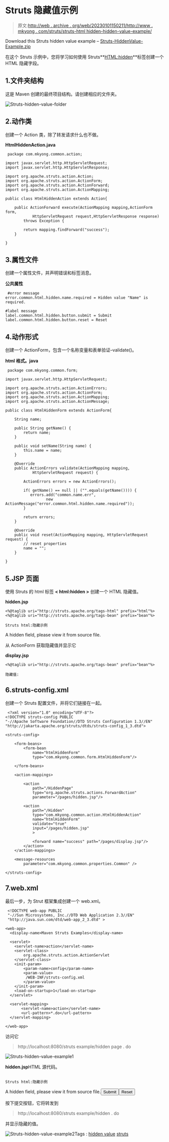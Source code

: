 # Struts <hidden>隐藏值示例</hidden>

> 原文:[http://web . archive . org/web/20230101150211/http://www . mkyong . com/struts/struts-html hidden-hidden-value-example/](http://web.archive.org/web/20230101150211/http://www.mkyong.com/struts/struts-htmlhidden-hidden-value-example/)

Download this Struts hidden value example – [Struts-HiddenValue-Example.zip](http://web.archive.org/web/20210421200357/http://www.mkyong.com/wp-content/uploads/2010/04/Struts-HiddenValue-Example.zip)

在这个 Struts 示例中，您将学习如何使用 Struts**<HTML:hidden>**标签创建一个 HTML 隐藏字段。

## 1.文件夹结构

这是 Maven 创建的最终项目结构。请创建相应的文件夹。

![Struts-hidden-value-folder](../Images/7597e9c12f4764a43b7894519fba71d6.png "Struts-hidden-value-folder")

## 2.动作类

创建一个 Action 类，除了转发请求什么也不做。

**HtmlHiddenAction.java**

```
 package com.mkyong.common.action;

import javax.servlet.http.HttpServletRequest;
import javax.servlet.http.HttpServletResponse;

import org.apache.struts.action.Action;
import org.apache.struts.action.ActionForm;
import org.apache.struts.action.ActionForward;
import org.apache.struts.action.ActionMapping;

public class HtmlHiddenAction extends Action{

	public ActionForward execute(ActionMapping mapping,ActionForm form,
			HttpServletRequest request,HttpServletResponse response) 
        throws Exception {

		return mapping.findForward("success");
	}

} 
```

## 3.属性文件

创建一个属性文件，并声明错误和标签消息。

**公共属性**

```
 #error message
error.common.html.hidden.name.required = Hidden value "Name" is required.

#label message
label.common.html.hidden.button.submit = Submit
label.common.html.hidden.button.reset = Reset 
```

## 4.动作形式

创建一个 ActionForm，包含一个名称变量和表单验证–validate()。

**html 格式。java**

```
 package com.mkyong.common.form;

import javax.servlet.http.HttpServletRequest;

import org.apache.struts.action.ActionErrors;
import org.apache.struts.action.ActionForm;
import org.apache.struts.action.ActionMapping;
import org.apache.struts.action.ActionMessage;

public class HtmlHiddenForm extends ActionForm{

	String name;

	public String getName() {
		return name;
	}

	public void setName(String name) {
		this.name = name;
	}

	@Override
	public ActionErrors validate(ActionMapping mapping,
			HttpServletRequest request) {

	    ActionErrors errors = new ActionErrors();

	    if( getName() == null || ("".equals(getName()))) {
	       errors.add("common.name.err",
                  new ActionMessage("error.common.html.hidden.name.required"));
	    }

	    return errors;
	}

	@Override
	public void reset(ActionMapping mapping, HttpServletRequest request) {
		// reset properties
		name = "";
	}

} 
```

## 5.JSP 页面

使用 Struts 的 html 标签 **< html:hidden >** 创建一个 HTML 隐藏值。

**hidden.jsp**

```
<%@taglib uri="http://struts.apache.org/tags-html" prefix="html"%>
<%@taglib uri="http://struts.apache.org/tags-bean" prefix="bean"%>

Struts html:隐藏示例

```

<form action="/Hidden"><messages id="err_name" property="common.name.err"></messages><hidden property="name" value="This is mkyong.com">A hidden field, please view it from source file.</hidden><submit><message key="label.common.html.hidden.button.submit"></message></submit><reset><message key="label.common.html.hidden.button.reset"></message></reset></form>

从 ActionForm 获取隐藏值并显示它

**display.jsp**

```
<%@taglib uri="http://struts.apache.org/tags-bean" prefix="bean"%>

隐藏值:

```

## 6.struts-config.xml

创建一个 Struts 配置文件，并将它们链接在一起。

```
 <?xml version="1.0" encoding="UTF-8"?>
<!DOCTYPE struts-config PUBLIC 
"-//Apache Software Foundation//DTD Struts Configuration 1.3//EN" 
"http://jakarta.apache.org/struts/dtds/struts-config_1_3.dtd">

<struts-config>

	<form-beans>
		<form-bean
			name="htmlHiddenForm"
			type="com.mkyong.common.form.HtmlHiddenForm"/>

	</form-beans>

	<action-mappings>

	    <action
			path="/HiddenPage"
			type="org.apache.struts.actions.ForwardAction"
			parameter="/pages/hidden.jsp"/>

		<action
			path="/Hidden"
			type="com.mkyong.common.action.HtmlHiddenAction"
			name="htmlHiddenForm"
			validate="true"
			input="/pages/hidden.jsp"
			>	

			<forward name="success" path="/pages/display.jsp"/>
		</action>
	</action-mappings>

	<message-resources
		parameter="com.mkyong.common.properties.Common" />

</struts-config> 
```

## 7.web.xml

最后一步，为 Strut 框架集成创建一个 web.xml。

```
 <!DOCTYPE web-app PUBLIC
 "-//Sun Microsystems, Inc.//DTD Web Application 2.3//EN"
 "http://java.sun.com/dtd/web-app_2_3.dtd" >

<web-app>
  <display-name>Maven Struts Examples</display-name>

  <servlet>
    <servlet-name>action</servlet-name>
    <servlet-class>
        org.apache.struts.action.ActionServlet
    </servlet-class>
    <init-param>
        <param-name>config</param-name>
        <param-value>
         /WEB-INF/struts-config.xml
        </param-value>
    </init-param>
    <load-on-startup>1</load-on-startup>
  </servlet>

  <servlet-mapping>
       <servlet-name>action</servlet-name>
       <url-pattern>*.do</url-pattern>
  </servlet-mapping>

</web-app> 
```

访问它

> http://localhost:8080/struts example/hidden page . do

![Struts-hidden-value-example1](../Images/ef04a93f0a2fd2980bcffe3c0893c779.png "Struts-hidden-value-example1")

**hidden.jsp**HTML 源代码。

```

Struts html:隐藏示例

```

<form name="htmlHiddenForm" method="post" action="/web/20210421200357/https://mkyong.com/StrutsExample/Hidden.do"><input type="hidden" name="name" value="This is mkyong.com"> A hidden field, please view it from source file.<input type="submit" value="Submit"><input type="reset" value="Reset"></form>

按下提交按钮，它将转发到

> http://localhost:8080/struts example/hidden . do

并显示隐藏的值。

![Struts-hidden-value-example2](../Images/8a4c77a3aa5cbddf520ebd149f8960a5.png "Struts-hidden-value-example2")Tags : [hidden value](http://web.archive.org/web/20210421200357/https://mkyong.com/tag/hidden-value/) [struts](http://web.archive.org/web/20210421200357/https://mkyong.com/tag/struts/)<input type="hidden" id="mkyong-current-postId" value="4485">